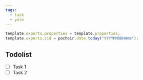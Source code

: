 ```yaml
---
tags:
  - task
  - yolo
---
```

```js {pochoir}
template.exports.properties = template.properties;
template.exports.zid = pochoir.date.today("YYYYMMDDHHmm");
```

## Todolist

- [ ] Task 1
- [ ] Task 2